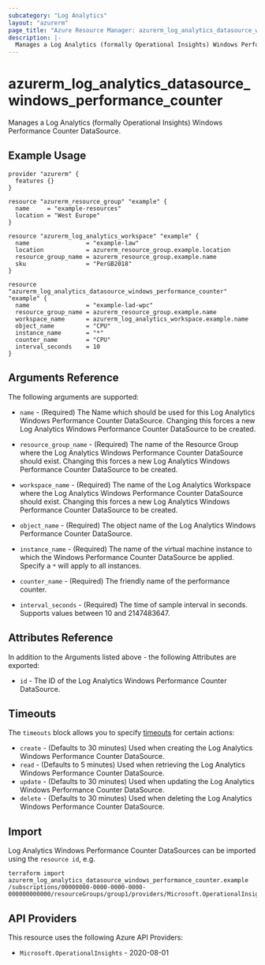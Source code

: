 ```yaml
---
subcategory: "Log Analytics"
layout: "azurerm"
page_title: "Azure Resource Manager: azurerm_log_analytics_datasource_windows_performance_counter"
description: |-
  Manages a Log Analytics (formally Operational Insights) Windows Performance Counter DataSource.
---
```


# azurerm_log_analytics_datasource_windows_performance_counter

Manages a Log Analytics (formally Operational Insights) Windows Performance Counter DataSource.

## Example Usage

```hcl
provider "azurerm" {
  features {}
}

resource "azurerm_resource_group" "example" {
  name     = "example-resources"
  location = "West Europe"
}

resource "azurerm_log_analytics_workspace" "example" {
  name                = "example-law"
  location            = azurerm_resource_group.example.location
  resource_group_name = azurerm_resource_group.example.name
  sku                 = "PerGB2018"
}

resource "azurerm_log_analytics_datasource_windows_performance_counter" "example" {
  name                = "example-lad-wpc"
  resource_group_name = azurerm_resource_group.example.name
  workspace_name      = azurerm_log_analytics_workspace.example.name
  object_name         = "CPU"
  instance_name       = "*"
  counter_name        = "CPU"
  interval_seconds    = 10
}
```

## Arguments Reference

The following arguments are supported:

* `name` - (Required) The Name which should be used for this Log Analytics Windows Performance Counter DataSource. Changing this forces a new Log Analytics Windows Performance Counter DataSource to be created.

* `resource_group_name` - (Required) The name of the Resource Group where the Log Analytics Windows Performance Counter DataSource should exist. Changing this forces a new Log Analytics Windows Performance Counter DataSource to be created.

* `workspace_name` - (Required) The name of the Log Analytics Workspace where the Log Analytics Windows Performance Counter DataSource should exist. Changing this forces a new Log Analytics Windows Performance Counter DataSource to be created.

* `object_name` - (Required) The object name of the Log Analytics Windows Performance Counter DataSource.

* `instance_name` - (Required) The name of the virtual machine instance to which the Windows Performance Counter DataSource be applied. Specify a `*` will apply to all instances.

* `counter_name` - (Required) The friendly name of the performance counter.

* `interval_seconds` - (Required) The time of sample interval in seconds. Supports values between 10 and 2147483647.

## Attributes Reference

In addition to the Arguments listed above - the following Attributes are exported:

* `id` - The ID of the Log Analytics Windows Performance Counter DataSource.

## Timeouts

The `timeouts` block allows you to specify [timeouts](https://developer.hashicorp.com/terraform/language/resources/configure#define-operation-timeouts) for certain actions:

* `create` - (Defaults to 30 minutes) Used when creating the Log Analytics Windows Performance Counter DataSource.
* `read` - (Defaults to 5 minutes) Used when retrieving the Log Analytics Windows Performance Counter DataSource.
* `update` - (Defaults to 30 minutes) Used when updating the Log Analytics Windows Performance Counter DataSource.
* `delete` - (Defaults to 30 minutes) Used when deleting the Log Analytics Windows Performance Counter DataSource.

## Import

Log Analytics Windows Performance Counter DataSources can be imported using the `resource id`, e.g.

```shell
terraform import azurerm_log_analytics_datasource_windows_performance_counter.example /subscriptions/00000000-0000-0000-0000-000000000000/resourceGroups/group1/providers/Microsoft.OperationalInsights/workspaces/workspace1/dataSources/datasource1
```

## API Providers
<!-- This section is generated, changes will be overwritten -->
This resource uses the following Azure API Providers:

* `Microsoft.OperationalInsights` - 2020-08-01
